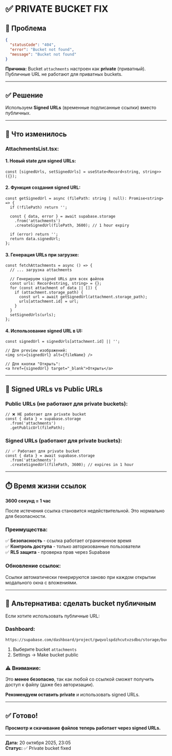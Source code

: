 # ✅ PRIVATE BUCKET FIX

## 🔧 Проблема

```json
{
  "statusCode": "404",
  "error": "Bucket not found",
  "message": "Bucket not found"
}
```

**Причина:** Bucket `attachments` настроен как **private** (приватный). Публичные URL не работают для приватных buckets.

---

## ✅ Решение

Используем **Signed URLs** (временные подписанные ссылки) вместо публичных.

---

## 📝 Что изменилось

### AttachmentsList.tsx:

#### 1. Новый state для signed URLs:
```tsx
const [signedUrls, setSignedUrls] = useState<Record<string, string>>({});
```

#### 2. Функция создания signed URL:
```tsx
const getSignedUrl = async (filePath: string | null): Promise<string> => {
  if (!filePath) return '';
  
  const { data, error } = await supabase.storage
    .from('attachments')
    .createSignedUrl(filePath, 3600); // 1 hour expiry
  
  if (error) return '';
  return data.signedUrl;
};
```

#### 3. Генерация URLs при загрузке:
```tsx
const fetchAttachments = async () => {
  // ... загрузка attachments

  // Генерируем signed URLs для всех файлов
  const urls: Record<string, string> = {};
  for (const attachment of data || []) {
    if (attachment.storage_path) {
      const url = await getSignedUrl(attachment.storage_path);
      urls[attachment.id] = url;
    }
  }
  setSignedUrls(urls);
};
```

#### 4. Использование signed URL в UI:
```tsx
const signedUrl = signedUrls[attachment.id] || '';

// Для preview изображений:
<img src={signedUrl} alt={fileName} />

// Для кнопки "Открыть":
<a href={signedUrl} target="_blank">Открыть</a>
```

---

## 🔐 Signed URLs vs Public URLs

### Public URLs (не работают для private buckets):
```tsx
// ❌ НЕ работает для private bucket
const { data } = supabase.storage
  .from('attachments')
  .getPublicUrl(filePath);
```

### Signed URLs (работают для private buckets):
```tsx
// ✅ Работает для private bucket
const { data } = await supabase.storage
  .from('attachments')
  .createSignedUrl(filePath, 3600); // expires in 1 hour
```

---

## ⏱️ Время жизни ссылок

**3600 секунд = 1 час**

После истечения ссылка становится недействительной. Это нормально для безопасности.

### Преимущества:
✅ **Безопасность** - ссылка работает ограниченное время  
✅ **Контроль доступа** - только авторизованные пользователи  
✅ **RLS защита** - проверка прав через Supabase  

### Обновление ссылок:
Ссылки автоматически генерируются заново при каждом открытии модального окна с вложениями.

---

## 🚀 Альтернатива: сделать bucket публичным

Если хотите использовать публичные URL:

### Dashboard:
```
https://supabase.com/dashboard/project/gwqvolspdzhcutvzsdbo/storage/buckets
```

1. Выберите bucket `attachments`
2. Settings → Make bucket public

### ⚠️ Внимание:
Это **менее безопасно**, так как любой со ссылкой сможет получить доступ к файлу (даже без авторизации).

**Рекомендуем оставить private** и использовать signed URLs.

---

## ✅ Готово!

**Просмотр и скачивание файлов теперь работает через signed URLs.**

---

**Дата:** 20 октября 2025, 23:05  
**Статус:** ✅ Private bucket fixed
